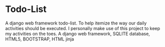 # Todo-List
A django web framework todo-list. To help itemize the way our daily activities should be executed. I personally make use of this project to keep my activities on the toes.
A django web framework, SQLITE database, HTML5, BOOTSTRAP, HTML jinja
